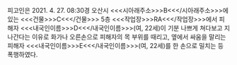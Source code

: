 피고인은 2021. 4. 27. 08:30경 오산시 <<<시아래주소>>>B<<</시아래주소>>>에 있는 <<<건물>>>C<<</건물>>> 5층 <<<작업장>>>RA<<</작업장>>>에서 피해자 <<<내국인이름>>>D<<</내국인이름>>>(여, 22세)이 기분 나쁘게 쳐다보고 지나간다는 이유로 화가나 오른손으로 피해자의 목 부위를 때리고, 옆에서 싸움을 말리는 피해자 <<<내국인이름>>>E<<</내국인이름>>>(여, 22세)를 한 손으로 밀치는 등 폭행하였다.
